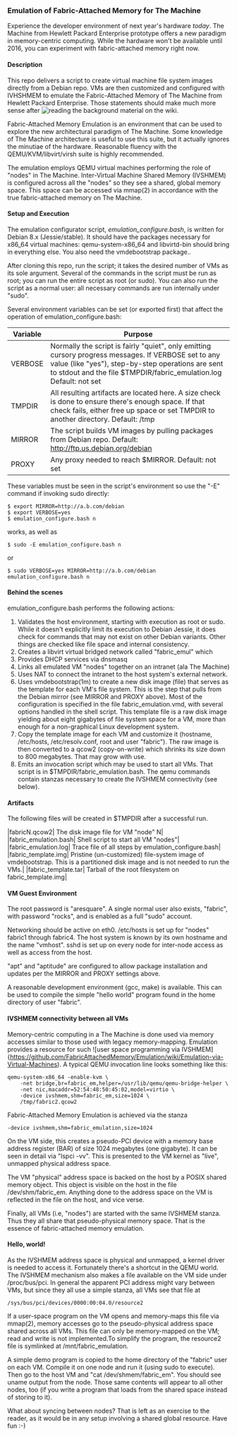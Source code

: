 ### Emulation of Fabric-Attached Memory for The Machine

Experience the developer environment of next year's hardware _today_.  The Machine from Hewlett Packard Enterprise prototype offers a new paradigm in memory-centric computing.  While the hardware won't be available until 2016, you can experiment with fabric-attached memory right now.

#### Description

This repo delivers a script to create virtual machine file system images directly from a Debian repo.  VMs are then customized and configured with IVHSHMEM to emulate the Fabric-Attached Memory of The Machine from Hewlett Packard Enterprise.  Those statements should make much more sense after ![reading the background material on the wiki.](https://github.com/FabricAttachedMemory/Emulation/wiki)

Fabric-Attached Memory Emulation is an environment that can be used to explore the new architectural paradigm of The Machine.  Some knowledge of The Machine architecture is useful to use this suite, but it actually ignores the minutiae of the hardware.  Reasonable fluency with the QEMU/KVM/libvirt/virsh suite is highly recommended.

The emulation employs QEMU virtual machines performing the role of "nodes" in The Machine.  Inter-Virtual Machine Shared Memory (IVSHMEM) is configured across all the "nodes" so they see a shared, global memory space.  This space can be accessed via mmap(2) in accordance with the true fabric-attached memory on The Machine.

#### Setup and Execution

The emulation configurator script, *emulation_configure.bash*, is written for Debian 8.x (Jessie/stable).  It should have the packages necessary for x86_64 virtual machines: qemu-system-x86_64 and libvirtd-bin should bring in everything else.  You also need the vmdebootstrap package..

After cloning this repo, run the script; it takes the desired number of VMs as its sole argument.  Several of the commands in the script must be run as root; you can run the entire script as root (or sudo).  You can also run the script as a normal user: all necessary commands are run internally under "sudo".

Several environment variables can be set (or exported first) that affect the operation of emulation_configure.bash:

|Variable|Purpose
|---|---|
|VERBOSE|Normally the script is fairly "quiet", only emitting cursory progress messages.  If VERBOSE set to any value (like "yes"), step-by-step operations are sent to stdout and the file $TMPDIR/fabric_emulation.log Default: not set|
|TMPDIR|All resulting artifacts are located here.  A size check is done to ensure there's enough space.  If that check fails, either free up space or set TMPDIR to another directory.  Default: /tmp|
|MIRROR|The script builds VM images by pulling packages from Debian repo.  Default: http://ftp.us.debian.org/debian|
|PROXY|Any proxy needed to reach $MIRROR.  Default: not set|

These variables must be seen in the script's environment so use the "-E"
command if invoking sudo directly:

    $ export MIRROR=http://a.b.com/debian
    $ export VERBOSE=yes
    $ emulation_configure.bash n

works, as well as

    $ sudo -E emulation_configure.bash n

or

    $ sudo VERBOSE=yes MIRROR=http://a.b.com/debian emulation_configure.bash n

#### Behind the scenes

emulation_configure.bash performs the following actions:

1. Validates the host environment, starting with execution as root or sudo.  While it doesn't explicitly limit its execution to Debian Jessie, it does check for commands that may not exist on other Debian variants.  Other things are checked like file space and internal consistency.
1. Creates a libvirt virtual bridged network called "fabric_emul" which
  2. Provides DHCP services via dnsmasq
  2. Links all emulated VM "nodes" together on an intranet (ala The Machine)
  2. Uses NAT to connect the intranet to the host system's external network.
1. Uses vmdebootstrap(1m) to create a new disk image (file) that serves as the template for each VM's file system.  This is the step that pulls from the Debian mirror (see MIRROR and PROXY above).  Most of the configuration is specified in the file fabric_emulation.vmd, with several options handled in the shell script.  This template file is a raw disk image yielding about eight gigabytes of file system space for a VM, more than enough for a non-graphical Linux development system.
1. Copy the template image for each VM and customize it (hostname, /etc/hosts, /etc/resolv.conf, root and user "fabric").  The raw image is then converted to a qcow2 (copy-on-write) which shrinks its size down to 800 megabytes.  That may grow with use.
1. Emits an invocation script which may be used to start all VMs.  That script is in $TMPDIR/fabric_emulation.bash.  The qemu commands contain stanzas necessary to create the IVSHMEM connectivity (see below).

#### Artifacts

The following files will be created in $TMPDIR after a successful run.

|fabricN.qcow2|		The disk image file for VM "node" N|
|fabric_emulation.bash|	Shell script to start all VM "nodes"|
|fabric_emulation.log|	Trace file of all steps by emulation_configure.bash|
|fabric_template.img|	Pristine (un-customized) file-system image of vmdebootstrap.  This is a partitioned disk image and is not needed to run the VMs.|
|fabric_template.tar|	Tarball of the root filesystem on fabric_template.img|

#### VM Guest Environment

The root password is "aresquare".  A single normal user also exists, "fabric", with password "rocks", and is enabled as a full "sudo" account.

Networking should be active on eth0.  /etc/hosts is set up for "nodes" fabric1 through fabric4.  The host system is known by its own hostname and the name "vmhost".   sshd is set up on every node for inter-node access as well as access from the host.

"apt" and "aptitude" are configured to allow package installation and updates per the MIRROR and PROXY settings above.

A reasonable development environment (gcc, make) is available.  This can be used to compile the simple "hello world" program found in the home directory of user "fabric".

#### IVSHMEM connectivity between all VMs

Memory-centric computing in a The Machine is done used via memory accesses similar to those used with legacy memory-mapping.  Emulation provides a resource for such ![user space programming via IVSHMEM]{https://github.com/FabricAttachedMemory/Emulation/wiki/Emulation-via-Virtual-Machines).  A typical QEMU invocation line looks something like this: 

    qemu-system-x86_64 -enable-kvm \
        -net bridge,br=fabric_em,helper=/usr/lib/qemu/qemu-bridge-helper \
        -net nic,macaddr=52:54:48:50:45:02,model=virtio \
        -device ivshmem,shm=fabric_em,size=1024 \
        /tmp/fabric2.qcow2

Fabric-Attached Memory Emulation is achieved via the stanza

    -device ivshmem,shm=fabric_emulation,size=1024

On the VM side, this creates a pseudo-PCI device with a memory base address register (BAR) of size 1024 megabytes (one gigabyte).  It can be seen in detail via "lspci -vv".  This is presented to the VM kernel as "live", unmapped physical address space.

The VM "physical" address space is backed on the host by a POSIX shared memory object.  This object is visible on the host in the file /dev/shm/fabric_em.  Anything done to the address space on the VM is reflected in the file on the host, and vice verse.

Finally, all VMs (i.e, "nodes") are started with the same IVSHMEM stanza.  Thus they all share that pseudo-physical memory space.  That is the essence of fabric-attached memory emulation.

#### Hello, world!

As the IVSHMEM address space is physical and unmapped, a kernel driver is needed to access it.   Fortunately there's a shortcut in the QEMU world.  The IVSHMEM mechanism also makes a file available on the VM side under /proc/bus/pci.   In general the apparent PCI address might vary between VMs, but since they all use a simple stanza, all VMs see that file at

    /sys/bus/pci/devices/0000:00:04.0/resource2

If a user-space program on the VM opens and memory-maps this file via mmap(2), memory accesses go to the pseudo-physical address space shared across all VMs.  This file can only be memory-mapped on the VM; read and write is not implemented.To simplify the program, the resource2 file is symlinked at /mnt/fabric_emulation.

A simple demo program is copied to the home directory of the "fabric" user on each VM.  Compile it on one node and run it (using sudo to execute).  Then go to the host VM and "cat /dev/shmem/fabric_em".  You should see uname output from the node.  Those same contents will appear to all other nodes, too (if you write a program that loads from the shared space instead of storing to it).

What about syncing between nodes?  That is left as an exercise to the reader, as it would be in any setup involving a shared global resource.  Have fun :-)
